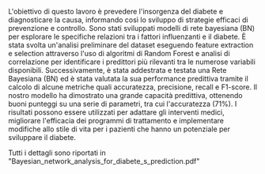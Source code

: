 L'obiettivo di questo lavoro è prevedere l'insorgenza del diabete e diagnosticare la causa, informando così lo sviluppo di strategie efficaci di prevenzione e controllo. 
Sono stati sviluppati modelli di rete bayesiana (BN) per esplorare le specifiche relazioni tra i fattori influenzanti e il diabete. 
È stata svolta un'analisi preliminare del dataset eseguendo feature extraction e selection attraverso l'uso di algoritmi di Random Forest e analisi di correlazione per identificare i predittori più rilevanti tra le numerose variabili disponibili.
Successivamente, è stata addestrata e testata una Rete Bayesiana (BN) ed è stata valutata la sua performance predittiva tramite il calcolo di alcune metriche quali accuratezza, precisione, recall e F1-score.
Il nostro modello ha dimostrato una grande capacità predittiva, ottenendo buoni punteggi su una serie di parametri, tra cui l'accuratezza (71%).
I risultati possono essere utilizzati per adattare gli interventi medici, migliorare l'efficacia dei programmi di trattamento e implementare modifiche allo stile di vita per i pazienti che hanno un potenziale per sviluppare il diabete.

Tutti i dettagli sono riportati in "Bayesian_network_analysis_for_diabete_s_prediction.pdf"
